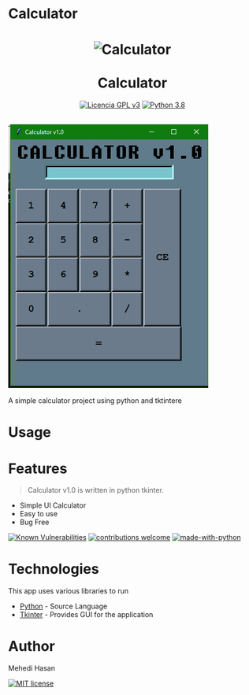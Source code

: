 # Calculator

<h1 align="center">
  <img alt="Calculator" src="https://res.ppizarror.com/other/python.png" width="200px" height="200px" />
  <br /><br />
  Calculator</h1>
  
  <div align="center"><a href="https://www.gnu.org/licenses/"><img alt="Licencia GPL v3" src="https://res.ppizarror.com/badges/licenciagpl3.svg"/></a>
<a href="https://www.python.org/downloads/"><img alt="Python 3.8" src="https://res.ppizarror.com/badges/python27.svg" /></a>
</div><br />


![Calculator](https://raw.githubusercontent.com/mehedieh/Calculator/master/Calculator.png)

A simple calculator project using python and tktintere


# Usage



# Features
>Calculator v1.0 is written in python tkinter.
- Simple UI Calculator
- Easy to use
- Bug Free

[![Known Vulnerabilities](https://snyk.io/test/github/dwyl/hapi-auth-jwt2/badge.svg?targetFile=package.json)](https://snyk.io/test/github/dwyl/hapi-auth-jwt2?targetFile=package.json)
[![contributions welcome](https://img.shields.io/badge/contributions-welcome-brightgreen.svg?style=flat)](https://github.com/dwyl/esta/issues)
[![made-with-python](https://img.shields.io/badge/Made%20with-Python-1f425f.svg)](https://www.python.org/)
# Technologies

This app uses various libraries to run

* [Python](python.org) - Source Language
* [Tkinter](https://wiki.python.org/moin/TkInter) - Provides GUI for the application
# Author
Mehedi Hasan

[![MIT license](https://img.shields.io/badge/License-MIT-blue.svg)](https://lbesson.mit-license.org/)

